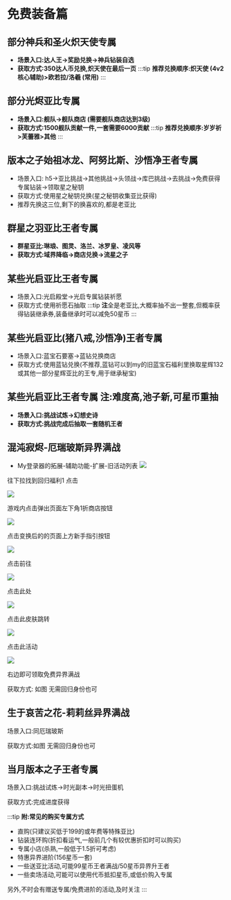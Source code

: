 # 免费装备篇

## 部分神兵和圣火炽天使专属

- **场景入口:达人王→奖励兑换→神兵钻装自选**
- **获取方式:350达人币兑换,炽天使在最后一页**
  :::tip
  **推荐兑换顺序:炽天使 (4v2核心辅助)>欧若拉/洛羲 (常用)**
  :::

## 部分光烬亚比专属

- **场景入口:舰队→舰队商店 (需要舰队商店达到3级)**
- **获取方式:1500舰队贡献一件,一套需要6000贡献**
  :::tip
  **推荐兑换顺序:岁岁祈>芙蕾雅>其他**
  :::

## 版本之子始祖冰龙、阿努比斯、沙悟净王者专属

- 场景入口: h5→亚比挑战→其他挑战→头领战→库巴挑战→去挑战→免费获得专属钻装→领取星之秘钥
- 获取方式:使用星之秘钥兑换(星之秘钥收集亚比获得)
- 推荐先换这三位,剩下的换喜欢的,都是老亚比

## 群星之羽亚比王者专属

- **群星亚比:琳琅、图灵、洛兰、冰罗皇、凌风等**
- **获取方式:域界降临→商店兑换→流星之子**

## 某些光启亚比王者专属

- 场景入口:光启殿堂→光启专属钻装祈愿
- 获取方式:使用祈愿石抽取
  :::tip
  **注**全是老亚比,大概率抽不出一整套,但概率获得钻装继承券,装备继承时可以减免50星币
  :::

## 某些光启亚比(猪八戒,沙悟净)王者专属

- 场景入口:蓝宝石要塞→蓝钻兑换商店
- 获取方式:使用蓝钻兑换(不推荐,蓝钻可以到my的旧蓝宝石福利里换取星辉132或其他一部分星辉亚比的王专,用于继承秘宝)

## 某些光启亚比王者专属 注:难度高,池子新,可星币重抽

- **场景入口:挑战试炼→幻想史诗**
- **获取方式:挑战完成后抽取一套随机王者**

## 混沌寂烬-厄瑞玻斯异界满战

- My登录器的拓展-辅助功能-扩展-旧活动列表
  ![](/aola/free-petcard2_142.png)

往下拉找到回归福利1 点击

![](/aola/free-petcard2_143.png)

游戏内点击弹出页面左下角1折商店按钮

![](/aola/free-petcard2_144.png)

点击变换后的的页面上方新手指引按钮

![](/aola/free-petcard2_145.png)

点击前往

![](/aola/free-petcard2_146.png)

点击此处

![](/aola/free-petcard2_147.png)

点击此皮肤跳转

![](/aola/free-petcard2_148.png)

点击此活动

![](/aola/free-petcard2_149.png)

右边即可领取免费异界满战

获取方式: 如图 无需回归身份也可

## 生于哀苦之花-莉莉丝异界满战

场景入口:同厄瑞玻斯

获取方式:如图 无需回归身份也可

## 当月版本之子王者专属

场景入口:挑战试炼→时光副本→时光扭蛋机

获取方式:完成进度获得

:::tip
**附:常见的购买专属方式**

- 直购(只建议买低于199的或年费等特殊亚比)
- 钻装连环购(折扣看运气,一般前几个有较优惠折扣时可以购买)
- 专属小店(杀熟,一般低于1.5折可考虑)
- 特惠异界进阶(156星币一套)
- 一些送亚比活动,可能99星币王者满战/50星币异界升王者
- 一些卖场活动,可能可以使用代币抵扣星币,或低价购入专属

另外,不时会有赠送专属/免费进阶的活动,及时关注
:::
